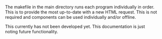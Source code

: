 The makefile in the main directory runs each program individually in order.  This is to provide the most up-to-date with a new HTML request.  This is not required and components can be used individually and/or offline.

This currently has not been developed yet.  This documentation is just noting future functionality. 
